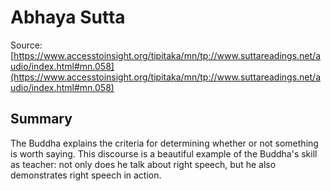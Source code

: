 # Abhaya Sutta

Source: [https://www.accesstoinsight.org/tipitaka/mn/tp://www.suttareadings.net/audio/index.html#mn.058](https://www.accesstoinsight.org/tipitaka/mn/tp://www.suttareadings.net/audio/index.html#mn.058)

## Summary
The Buddha explains the criteria for determining whether or not something is worth saying. This discourse is a beautiful example of the Buddha's skill as teacher: not only does he talk about right speech, but he also demonstrates right speech in action.